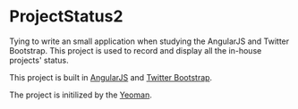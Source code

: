 # ProjectStatus2
Tying to write an small application when studying the AngularJS and Twitter Bootstrap.  This project is used to record and display all the in-house projects' status.

This project is built in [AngularJS](http://angularjs.org/) and [Twitter Bootstrap](http://twitter.github.io/bootstrap/).

The project is initilized by the [Yeoman](https://github.com/yeoman/yeoman/wiki/Getting-Started).


